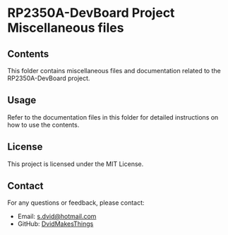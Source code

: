 # RP2350A-DevBoard Project Miscellaneous files

## Contents
This folder contains miscellaneous files and documentation related to the RP2350A-DevBoard project.

## Usage
Refer to the documentation files in this folder for detailed instructions on how to use the contents.

## License
This project is licensed under the MIT License.

## Contact
For any questions or feedback, please contact:
- Email: [s.dvid@hotmail.com](mailto:s.dvid@hotmail.com)
- GitHub: [DvidMakesThings](https://github.com/DvidMakesThings)